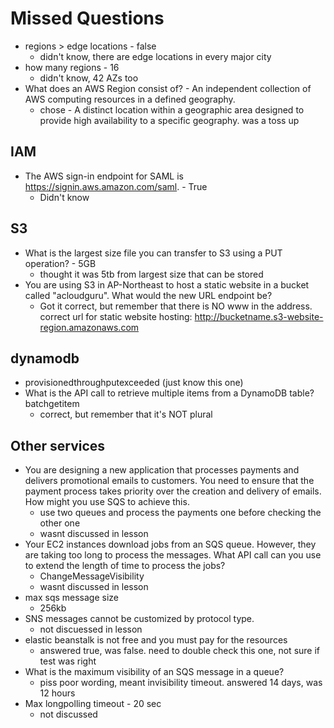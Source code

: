 # Missed Questions

- regions > edge locations - false
  - didn't know, there are edge locations in every major city
- how many regions - 16
  - didn't know, 42 AZs too
- What does an AWS Region consist of? - An independent collection of AWS computing resources in a defined geography.
  - chose -                             A distinct location within a geographic area designed to provide high availability to a specific geography. was a toss up

## IAM

- The AWS sign-in endpoint for SAML is https://signin.aws.amazon.com/saml. - True
  - Didn't know

## S3

- What is the largest size file you can transfer to S3 using a PUT operation? - 5GB
  - thought it was 5tb from largest size that can be stored
- You are using S3 in AP-Northeast to host a static website in a bucket called "acloudguru". What would the new URL endpoint be?
  - Got it correct, but remember that there is NO www in the address. correct url for static website hosting: http://bucketname.s3-website-region.amazonaws.com

## dynamodb

- provisionedthroughputexceeded (just know this one)
- What is the API call to retrieve multiple items from a DynamoDB table? batchgetitem
  - correct, but remember that it's NOT plural

## Other services

- You are designing a new application that processes payments and delivers promotional emails to customers. You need 
  to ensure that the payment process takes priority over the creation and delivery of emails. How might you use SQS to achieve this.
  - use two queues and process the payments one before checking the other one
  - wasnt discussed in lesson
- Your EC2 instances download jobs from an SQS queue. However, they are taking too long to process the messages. What API call can you use to extend the length of time to process the jobs?
  - ChangeMessageVisibility
  - wasnt discussed in lesson
- max sqs message size
  - 256kb
- SNS messages cannot be customized by protocol type.
  - not discuessed in lesson
- elastic beanstalk is not free and you must pay for the resources
  - answered true, was false. need to double check this one, not sure if test was right
- What is the maximum visibility of an SQS message in a queue?
  - piss poor wording, meant invisibility timeout. answered 14 days, was 12 hours
- Max longpolling timeout - 20 sec
  - not discussed